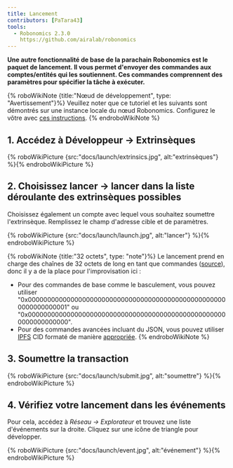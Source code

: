 ```yaml
---
title: Lancement
contributors: [PaTara43]
tools:
  - Robonomics 2.3.0
    https://github.com/airalab/robonomics
---
```


**Une autre fonctionnalité de base de la parachain Robonomics est le paquet de lancement. Il vous permet d'envoyer des commandes aux comptes/entités qui les soutiennent. Ces commandes comprennent des paramètres pour spécifier la tâche à exécuter.**

{% roboWikiNote {title:"Nœud de développement", type: "Avertissement"}%} Veuillez noter que ce tutoriel et les suivants sont démontrés sur une instance locale du nœud Robonomics. Configurez le vôtre avec [ces instructions](/docs/run-dev-node).
{% endroboWikiNote %}

## 1. Accédez à Développeur -> Extrinsèques

{% roboWikiPicture {src:"docs/launch/extrinsics.jpg", alt:"extrinsèques"} %}{% endroboWikiPicture %}

## 2. Choisissez lancer -> lancer dans la liste déroulante des extrinsèques possibles

Choisissez également un compte avec lequel vous souhaitez soumettre l'extrinsèque. Remplissez le champ d'adresse cible et de paramètres.

{% roboWikiPicture {src:"docs/launch/launch.jpg", alt:"lancer"} %}{% endroboWikiPicture %}

{% roboWikiNote {title:"32 octets", type: "note"}%}   Le lancement prend en charge des chaînes de 32 octets de long en tant que commandes ([source](https://polkascan.github.io/py-scale-codec/types.html#scalecodec.types.H256)),
  donc il y a de la place pour l'improvisation ici :
  - Pour des commandes de base comme le basculement, vous pouvez utiliser "0x0000000000000000000000000000000000000000000000000000000000000001" ou
  "0x0000000000000000000000000000000000000000000000000000000000000000".
  - Pour des commandes avancées incluant du JSON, vous pouvez utiliser [IPFS](https://ipfs.tech/) CID formaté de manière
  [appropriée](https://multi-agent-io.github.io/robonomics-interface/modules.html#robonomicsinterface.utils.ipfs_qm_hash_to_32_bytes).
{% endroboWikiNote %}

## 3. Soumettre la transaction

{% roboWikiPicture {src:"docs/launch/submit.jpg", alt:"soumettre"} %}{% endroboWikiPicture %}

## 4. Vérifiez votre lancement dans les événements

Pour cela, accédez à *Réseau -> Explorateur* et trouvez une liste d'événements sur la droite. Cliquez sur une icône de triangle pour développer.

{% roboWikiPicture {src:"docs/launch/event.jpg", alt:"événement"} %}{% endroboWikiPicture %}
